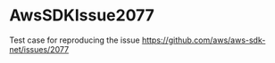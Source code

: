 # AwsSDKIssue2077
Test case for reproducing the issue https://github.com/aws/aws-sdk-net/issues/2077
